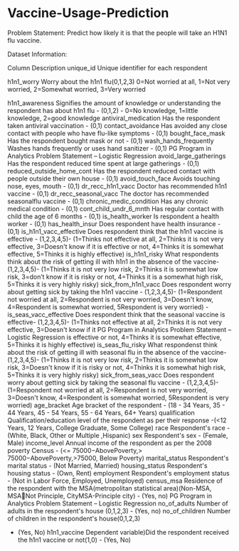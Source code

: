 # Vaccine-Usage-Prediction

Problem Statement:
Predict how likely it is that the people will take an H1N1 flu vaccine.


Dataset Information:

Column Description
unique_id Unique identifier for each respondent

h1n1_worry Worry about the h1n1 flu(0,1,2,3) 0=Not worried at 
all, 1=Not very worried, 2=Somewhat worried, 3=Very 
worried

h1n1_awareness Signifies the amount of knowledge or understanding 
the respondent has about h1n1 flu - (0,1,2) - 0=No 
knowledge, 1=little knowledge, 2=good knowledge
antiviral_medication Has the respondent taken antiviral vaccination - (0,1)
contact_avoidance Has avoided any close contact with people who have 
flu-like symptoms - (0,1)
bought_face_mask Has the respondent bought mask or not - (0,1)
wash_hands_frequently Washes hands frequently or uses hand sanitizer -
(0,1)
PG Program in Analytics
Problem Statement – Logistic Regression
avoid_large_gatherings Has the respondent reduced time spent at large 
gatherings - (0,1) 
reduced_outside_home_cont Has the respondent reduced contact with people 
outside their own house - (0,1)
avoid_touch_face Avoids touching nose, eyes, mouth - (0,1) 
dr_recc_h1n1_vacc Doctor has recommended h1n1 vaccine - (0,1)
dr_recc_seasonal_vacc The doctor has recommended seasonalflu vaccine -
(0,1)
chronic_medic_condition Has any chronic medical condition - (0,1)
cont_child_undr_6_mnth Has regular contact with child the age of 6 months -
(0,1)
is_health_worker Is respondent a health worker - (0,1)
has_health_insur Does respondent have health insurance - (0,1)
is_h1n1_vacc_effective Does respondent think that the h1n1 vaccine is 
effective - (1,2,3,4,5)- (1=Thinks not effective at all, 
2=Thinks it is not very effective, 3=Doesn't know if it 
is effective or not, 4=Thinks it is somewhat effective, 
5=Thinks it is highly effective)
is_h1n1_risky What respondents think about the risk of getting ill 
with h1n1 in the absence of the vaccine- (1,2,3,4,5)-
(1=Thinks it is not very low risk, 2=Thinks it is 
somewhat low risk, 3=don’t know if it is risky or not, 
4=Thinks it is a somewhat high risk, 5=Thinks it is 
very highly risky)
sick_from_h1n1_vacc Does respondent worry about getting sick by taking 
the h1n1 vaccine - (1,2,3,4,5)- (1=Respondent not 
worried at all, 2=Respondent is not very worried, 
3=Doesn't know, 4=Respondent is somewhat worried, 
5Respondent is very worried) -
is_seas_vacc_effective Does respondent think that the seasonal vaccine is 
effective- (1,2,3,4,5)- (1=Thinks not effective at all, 
2=Thinks it is not very effective, 3=Doesn't know if it 
PG Program in Analytics
Problem Statement – Logistic Regression
is effective or not, 4=Thinks it is somewhat effective, 
5=Thinks it is highly effective)
is_seas_flu_risky What respondenst think about the risk of getting ill 
with seasonal flu in the absence of the vaccine-
(1,2,3,4,5)- (1=Thinks it is not very low risk, 2=Thinks 
it is somewhat low risk, 3=Doesn't know if it is risky 
or not, 4=Thinks it is somewhat high risk, 5=Thinks it 
is very highly risky) 
sick_from_seas_vacc Does respondent worry about getting sick by taking 
the seasonal flu vaccine - (1,2,3,4,5)- (1=Respondent 
not worried at all, 2=Respondent is not very worried, 
3=Doesn't know, 4=Respondent is somewhat worried, 
5Respondent is very worried)
age_bracket Age bracket of the respondent - (18 - 34 Years, 35 - 44 
Years, 45 - 54 Years, 55 - 64 Years, 64+ Years) 
qualification Qualification/education level of the respondent as per 
their response -(<12 Years, 12 Years, College 
Graduate, Some College)
race Respondent's race - (White, Black, Other or Multiple 
,Hispanic)
sex Respondent's sex - (Female, Male)
income_level Annual income of the respondent as per the 2008 
poverty Census - (<=
75000−AbovePoverty,>
75000−AbovePoverty,>75000, Below Poverty)
marital_status Respondent's marital status - (Not Married, Married)
housing_status Respondent's housing status - (Own, Rent) 
employment Respondent's employment status - (Not in Labor 
Force, Employed, Unemployed)
census_msa Residence of the respondent with the 
MSA(metropolitan statistical area)(Non-MSA, MSANot Principle, CityMSA-Principle city) - (Yes, no)
PG Program in Analytics
Problem Statement – Logistic Regression
no_of_adults Number of adults in the respondent's house (0,1,2,3) -
(Yes, no) 
no_of_children Number of children in the respondent's house(0,1,2,3) 
- (Yes, No)
h1n1_vaccine Dependent variable)Did the respondent received the 
h1n1 vaccine or not(1,0) - (Yes, No)
